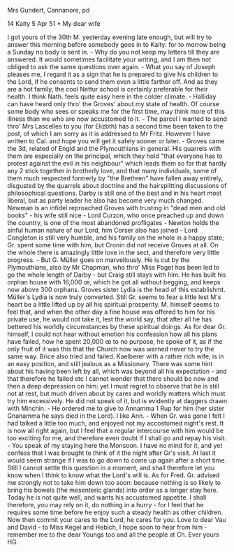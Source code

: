 Mrs Gundert, Cannanore, pd

14 Kaity 5 Apr 51
 <Saturday>*
My dear wife

I got yours of the 30th M. yesterday evening late enough, but will try to answer this morning before somebody goes in to Kaity: for to morrow being a Sunday no body is sent in. - Why do you not keep my letters till they are answered. It would sometimes facilitate your writing, and I am then not obliged to ask the same questions over again. - What you say of Joseph pleases me, I regard it as a sign that he is prepared to give his children to the Lord, if he consents to send them even a little farther off. And as they are a hot family, the cool Nettur school is certainly preferable for their health. I think Nath. feels quite easy here in the colder climate. - Halliday can have heard only thro' the Groves' about my state of health. Of course some body who sees or speaks me for the first time, may think more of this illness than we who are now accustomed to it. - The parcel I wanted to send thro' Mrs Lascelles to you (for Elizbth) has a second time been taken to the post, of which I am sorry as it is addressed to Mr Fritz. However I have written to Cal. and hope you will get it safely sooner or later. - Groves came the 3d, related of Engld and the Plymouthians in general. His quarrels with them are especially on the principal, which they hold "that everyone has to protest against the evil in his neighbour" which leads them so far that hardly any 2 stick together in brotherly love, and that many individuals, some of them much respected formerly by "the Brethren" have fallen away entirely, disgusted by the quarrels about doctrine and the hairsplitting discussions of philosophical questions. Darby is still one of the best and in his heart most liberal, but as party leader he also has become very much changed. Newman is an infidel reproached Groves with trusting in "dead men and old books" - his wife still nice - Lord Curzon, who once preached up and down the country, is one of the most abandoned profligates - Newton holds the sinful human nature of our Lord, him Corser also has joined - Lord Congleton is still very humble, and his family on the whole in a happy state; Gr. spent some time with him, but Cronin did not receive Groves at all. On the whole there is amazingly little love in the sect, and therefore very little progress. - But G. Müller goes on marvellously. He is cut by the Plymouthians, also by Mr Chapman, who thro' Miss Paget has been led to go the whole length of Darby - but Craig still stays with him. He has built his orphan house with 16,000 œ, which he got all without begging, and keeps now above 300 orphans. Groves sister Lydia is the head of this establishmt. Müller's Lydia is now truly converted. Still Gr. seems to fear a little lest M's heart be a little lifted up by all his spiritual prosperity. M. himself seems to feel that, and when the other day a fine house was offered to him for his private use, he would not take it, lest the world say, that after all he has bettered his worldly circumstances by these spiritual doings. As for dear Gr. himself, I could not hear without emotion his confession how all his plans have failed, how he spent 20,000 œ to no purpose, he spoke of it, as if the only fruit of it was this that the Church now was warned never to try the same way. Brice also tried and failed. Kaelberer with a rather rich wife, is in an easy position, and still jealous as a Missionary. There was some hint about his having been left by all, which was beyond all his expectation - and that therefore he failed etc I cannot wonder that there should be now and then a deep depression on him: yet I must regret to observe that he is still not at rest, but much driven about by cares and worldly matters which must try him excessively. He did not speak of it, but is evidently at daggers drawn with Minchin. - He ordered me to give to Annamma 1 Rup for him (her sister Gnanamma he says died in the Lord). I like Ann. - When Gr. was gone I felt I had talked a little too much, and enjoyed not my accostomed night's rest. It is now all right again, but I feel that a regular intercourse with him would be too exciting for me, and therefore even doubt if I shall go and repay his visit. - You speak of my staying here the Monsoon. I have no mind for it, and yet confess that I was brought to think of it the night after Gr's visit. At last it would seem strange if I was to go down to come up again after a short time. Still I cannot settle this question in a moment, and shall therefore let you know when I think to know what the Lord's will is. As for Fred. Gr. advised me strongly not to take him down too soon: because nothing is so likely to bring his bowels (the mesenteric glands) into order as a longer stay here. Today he is not quite well, and wants his accustomed appetite. I shall therefore, you may rely on it, do nothing in a hurry - for I feel that he requires some time before he enjoy such a steady health as other children. Now then commit your cares to the Lord, he cares for you. Love to dear Vau and David - to Miss Kegel and Hebich, I hope soon to hear from him - remember me to the dear Youngs too and all the people at Ch.
 Ever yours HG.


